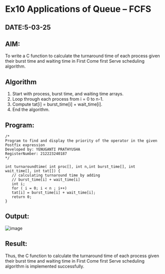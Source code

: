 # Ex10 Applications of Queue – FCFS
## DATE:5-03-25
## AIM:
To write a C function to calculate the turnaround time of each process given their burst time and waiting time in First Come first Serve scheduling algorithm.
## Algorithm
1. Start with process, burst time, and waiting time arrays. 
2. Loop through each process from i = 0 to n-1. 
3. Compute tat[i] = burst_time[i] + wait_time[i]. 
4. End the algorithm.    
## Program:
```
/*
Program to find and display the priority of the operator in the given Postfix expression
Developed by: YENUGANTI PRATHYUSHA
RegisterNumber: 212223240187
*/
```
```
int turnaroundtime( int proc[], int n,int burst_time[], int wait_time[], int tat[]) { 
   // calculating turnaround time by adding 
   // burst_time[i] + wait_time[i] 
   int i; 
   for ( i = 0; i < n ; i++) 
   tat[i] = burst_time[i] + wait_time[i]; 
   return 0; 
}
```
## Output:

![image](https://github.com/user-attachments/assets/dac89232-ec58-413e-9f0d-973e0229bff8)

## Result:
Thus, the C function to calculate the turnaround time of each process given their burst time and waiting time in First Come first Serve scheduling algorithm is implemented successfully.
